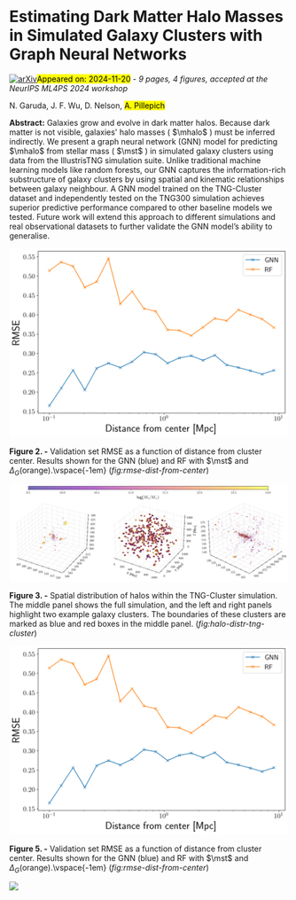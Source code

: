 <div class="macros" style="visibility:hidden;">
$\newcommand{\ensuremath}{}$
$\newcommand{\xspace}{}$
$\newcommand{\object}[1]{\texttt{#1}}$
$\newcommand{\farcs}{{.}''}$
$\newcommand{\farcm}{{.}'}$
$\newcommand{\arcsec}{''}$
$\newcommand{\arcmin}{'}$
$\newcommand{\ion}[2]{#1#2}$
$\newcommand{\textsc}[1]{\textrm{#1}}$
$\newcommand{\hl}[1]{\textrm{#1}}$
$\newcommand{\footnote}[1]{}$
$\newcommand{\nikhil}[1]{\textcolor{blue}{#1}}$
$\newcommand{\john}[1]{\textcolor{red}{#1}}$
$\newcommand{\common}[1]{\textcolor{purple}{#1}}$
$\newcommand{\mhalo}{{\rm{M}_{\rm{halo}}}}$
$\newcommand{\mst}{{\rm{M}_{*}}}$
$\newcommand{\msun}{{\rm{M}_{\odot}}}$
$\newcommand{\nikhil}[1]{\textcolor{blue}{#1}}$
$\newcommand{\john}[1]{\textcolor{red}{#1}}$
$\newcommand{\common}[1]{\textcolor{purple}{#1}}$
$\newcommand{\mhalo}{{\rm{M}_{\rm{halo}}}}$
$\newcommand{\mst}{{\rm{M}_{*}}}$
$\newcommand{\msun}{{\rm{M}_{\odot}}}$</div>



<div id="title">

# Estimating Dark Matter Halo Masses in Simulated Galaxy Clusters with Graph Neural Networks

</div>
<div id="comments">

[![arXiv](https://img.shields.io/badge/arXiv-2411.12629-b31b1b.svg)](https://arxiv.org/abs/2411.12629)<mark>Appeared on: 2024-11-20</mark> -  _9 pages, 4 figures, accepted at the NeurIPS ML4PS 2024 workshop_

</div>
<div id="authors">

N. Garuda, J. F. Wu, D. Nelson, <mark>A. Pillepich</mark>

</div>
<div id="abstract">

**Abstract:** Galaxies grow and evolve in dark matter halos. Because dark matter is not visible, galaxies' halo masses ( $\mhalo$ ) must be inferred indirectly. We present a graph neural network (GNN) model for predicting $\mhalo$ from stellar mass ( $\mst$ ) in simulated galaxy clusters using data from the IllustrisTNG simulation suite. Unlike traditional machine learning models like random forests, our GNN captures the information-rich substructure of galaxy clusters by using spatial and kinematic relationships between galaxy neighbour. A GNN model trained on the TNG-Cluster dataset and independently tested on the TNG300 simulation achieves superior predictive performance compared to other baseline models we tested. Future work will extend this approach to different simulations and real observational datasets to further validate the GNN model’s ability to generalise.

</div>

<div id="div_fig1">

<img src="tmp_2411.12629/./figs/distance_from_center_RMSE.png" alt="Fig2" width="100%"/>

**Figure 2. -** Validation set RMSE as a function of distance from cluster center. Results shown for the GNN (blue) and RF with $\mst$ and $\Delta_G$(orange).\vspace{-1em} (*fig:rmse-dist-from-center*)

</div>
<div id="div_fig2">

<img src="tmp_2411.12629/./figs/cluster_graph.png" alt="Fig3" width="100%"/>

**Figure 3. -** Spatial distribution of halos within the TNG-Cluster simulation. The middle panel shows the full simulation, and the left and right panels highlight two example galaxy clusters. The boundaries of these clusters are marked as blue and red boxes in the middle panel. (*fig:halo-distr-tng-cluster*)

</div>
<div id="div_fig3">

<img src="tmp_2411.12629/./figs/distance_from_center_RMSE.png" alt="Fig5" width="100%"/>

**Figure 5. -** Validation set RMSE as a function of distance from cluster center. Results shown for the GNN (blue) and RF with $\mst$ and $\Delta_G$(orange).\vspace{-1em} (*fig:rmse-dist-from-center*)

</div><div id="qrcode"><img src=https://api.qrserver.com/v1/create-qr-code/?size=100x100&data="https://arxiv.org/abs/2411.12629"></div>